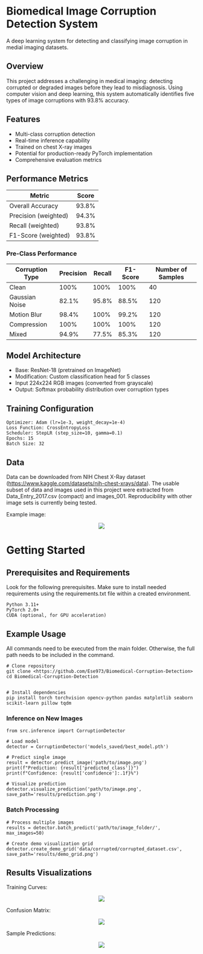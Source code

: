 # Biomedical Image Corruption Detection System

A deep learning system for detecting and classifying image corruption in medial imaging datasets.

## Overview

This project addresses a challenging in medical imaging: detecting corrupted or degraded images before they lead to misdiagnosis. Using computer vision and deep learning, this system automatically identifies five types of image corruptions with 93.8% accuracy. 

## Features
- Multi-class corruption detection
- Real-time inference capability
- Trained on chest X-ray images
- Potential for production-ready PyTorch implementation
- Comprehensive evaluation metrics

## Performance Metrics

| Metric | Score |
|--------|-------|
| Overall Accuracy | 93.8% |
| Precision (weighted) | 94.3% |
| Recall (weighted) | 93.8% |
| F1-Score (weighted) | 93.8% |

### Pre-Class Performance

| Corruption Type | Precision | Recall | F1-Score | Number of Samples
|--------|-------|--------|-------|--------|
| Clean | 100% | 100% | 100% | 40 |
| Gaussian Noise | 82.1% | 95.8% | 88.5% | 120 |
| Motion Blur | 98.4% | 100% | 99.2% | 120 |
| Compression | 100% | 100% | 100% | 120 |
| Mixed | 94.9% | 77.5% | 85.3% | 120 |

## Model Architecture
- Base: ResNet-18 (pretrained on ImageNet)
- Modification: Custom classification head for 5 classes
- Input 224x224 RGB images (converted from grayscale)
- Output: Softmax probability distribution over corruption types

## Training Configuration 

```
Optimizer: Adam (lr=1e-3, weight_decay=1e-4)
Loss Function: CrossEntropyLoss
Scheduler: StepLR (step_size=10, gamma=0.1)
Epochs: 15
Batch Size: 32
```

## Data

Data can be downloaded from NIH Chest X-Ray dataset (https://www.kaggle.com/datasets/nih-chest-xrays/data). The usable subset of data and images used in this project were extracted from Data_Entry_2017.csv (compact) and images_001. Reproducibility with other image sets is currently being tested.

Example image:
<div style="text-align:center"><img src="results/sample_image.png" /></div>

# Getting Started

## Prerequisites and Requirements

Look for the following prerequisites. Make sure to install needed requirements using the requirements.txt file within a created environment. 

```
Python 3.11+
PyTorch 2.0+
CUDA (optional, for GPU acceleration)
```
## Example Usage

All commands need to be executed from the main folder. Otherwise, the full path needs to be included in the command. 

```
# Clone repository
git clone <https://github.com/Ese973/Biomedical-Corruption-Detection>
cd Biomedical-Corruption-Detection


# Install dependencies
pip install torch torchvision opencv-python pandas matplotlib seaborn scikit-learn pillow tqdm
```

### Inference on New Images

```
from src.inference import CorruptionDetector

# Load model
detector = CorruptionDetector('models_saved/best_model.pth')

# Predict single image
result = detector.predict_image('path/to/image.png')
print(f"Prediction: {result['predicted_class']}")
print(f"Confidence: {result['confidence']:.1f}%")

# Visualize prediction
detector.visualize_prediction('path/to/image.png', save_path='results/prediction.png')
```

### Batch Processing

```
# Process multiple images
results = detector.batch_predict('path/to/image_folder/', max_images=50)

# Create demo visualization grid
detector.create_demo_grid('data/corrupted/corrupted_dataset.csv', save_path='results/demo_grid.png')
```

## Results Visualizations 

Training Curves:

<div style="text-align:center"><img src="results/training_curves.png" /></div>


Confusion Matrix:

<div style="text-align:center"><img src="results/confusion_matrix.png" /></div>


Sample Predictions:

<div style="text-align:center"><img src="results/demo_grid.png" /></div>
